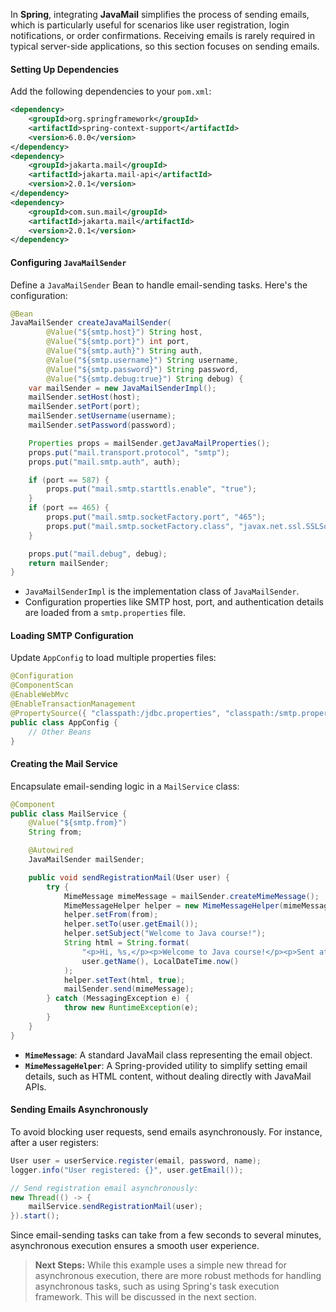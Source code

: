 
In **Spring**, integrating **JavaMail** simplifies the process of sending emails, which is particularly useful for scenarios like user registration, login notifications, or order confirmations. Receiving emails is rarely required in typical server-side applications, so this section focuses on sending emails.

#### Setting Up Dependencies

Add the following dependencies to your `pom.xml`:

```xml
<dependency>
    <groupId>org.springframework</groupId>
    <artifactId>spring-context-support</artifactId>
    <version>6.0.0</version>
</dependency>
<dependency>
    <groupId>jakarta.mail</groupId>
    <artifactId>jakarta.mail-api</artifactId>
    <version>2.0.1</version>
</dependency>
<dependency>
    <groupId>com.sun.mail</groupId>
    <artifactId>jakarta.mail</artifactId>
    <version>2.0.1</version>
</dependency>
```

#### Configuring `JavaMailSender`

Define a `JavaMailSender` Bean to handle email-sending tasks. Here's the configuration:

```java
@Bean
JavaMailSender createJavaMailSender(
        @Value("${smtp.host}") String host,
        @Value("${smtp.port}") int port,
        @Value("${smtp.auth}") String auth,
        @Value("${smtp.username}") String username,
        @Value("${smtp.password}") String password,
        @Value("${smtp.debug:true}") String debug) {
    var mailSender = new JavaMailSenderImpl();
    mailSender.setHost(host);
    mailSender.setPort(port);
    mailSender.setUsername(username);
    mailSender.setPassword(password);

    Properties props = mailSender.getJavaMailProperties();
    props.put("mail.transport.protocol", "smtp");
    props.put("mail.smtp.auth", auth);

    if (port == 587) {
        props.put("mail.smtp.starttls.enable", "true");
    }
    if (port == 465) {
        props.put("mail.smtp.socketFactory.port", "465");
        props.put("mail.smtp.socketFactory.class", "javax.net.ssl.SSLSocketFactory");
    }

    props.put("mail.debug", debug);
    return mailSender;
}
```

- `JavaMailSenderImpl` is the implementation class of `JavaMailSender`.
- Configuration properties like SMTP host, port, and authentication details are loaded from a `smtp.properties` file.

#### Loading SMTP Configuration

Update `AppConfig` to load multiple properties files:

```java
@Configuration
@ComponentScan
@EnableWebMvc
@EnableTransactionManagement
@PropertySource({ "classpath:/jdbc.properties", "classpath:/smtp.properties" })
public class AppConfig {
    // Other Beans
}
```

#### Creating the Mail Service

Encapsulate email-sending logic in a `MailService` class:

```java
@Component
public class MailService {
    @Value("${smtp.from}")
    String from;

    @Autowired
    JavaMailSender mailSender;

    public void sendRegistrationMail(User user) {
        try {
            MimeMessage mimeMessage = mailSender.createMimeMessage();
            MimeMessageHelper helper = new MimeMessageHelper(mimeMessage, "utf-8");
            helper.setFrom(from);
            helper.setTo(user.getEmail());
            helper.setSubject("Welcome to Java course!");
            String html = String.format(
                "<p>Hi, %s,</p><p>Welcome to Java course!</p><p>Sent at %s</p>",
                user.getName(), LocalDateTime.now()
            );
            helper.setText(html, true);
            mailSender.send(mimeMessage);
        } catch (MessagingException e) {
            throw new RuntimeException(e);
        }
    }
}
```

- **`MimeMessage`**: A standard JavaMail class representing the email object.
- **`MimeMessageHelper`**: A Spring-provided utility to simplify setting email details, such as HTML content, without dealing directly with JavaMail APIs.

#### Sending Emails Asynchronously

To avoid blocking user requests, send emails asynchronously. For instance, after a user registers:

```java
User user = userService.register(email, password, name);
logger.info("User registered: {}", user.getEmail());

// Send registration email asynchronously:
new Thread(() -> {
    mailService.sendRegistrationMail(user);
}).start();
```

Since email-sending tasks can take from a few seconds to several minutes, asynchronous execution ensures a smooth user experience.


> **Next Steps:** While this example uses a simple new thread for asynchronous execution, there are more robust methods for handling asynchronous tasks, such as using Spring's task execution framework. This will be discussed in the next section.